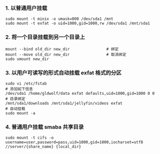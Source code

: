 ### 1. 以普通用户挂载

```shell
sudo mount -t minix -o umask=000 /dev/sda1 /mnt
sudo mount -t exfat -o uid=1000,gid=1000,rw /dev/sda1 /mnt/sda1
```

### 2. 将一个目录挂载到另一个目录上

```shell
mount --bind old_dir new_dir                # 绑定
mount --move old_dir new_dir                # 取消绑定
sudo umount new_dir
```

### 3. 以用户可读写的形式自动挂载 exfat 格式的分区
```shell
sudo vi /etc/fstab
# 添加如下信息
/dev/sda1 /home/gldwolf/data exfat defaults,uid=1000,gid=1000 0 0
# 目录绑定
/mnt/sda1/downloads /mnt/sda1/jellyfin/videos exfat
# 自动挂载
sudo mount -a
```

### 4. 普通用户挂载 smaba 共享目录

```shell
sudo mount -t cifs -o username=user,password=pass,uid=1000,gid=1000,iocharset=utf8 //server/{share_name} {local_dir}
```